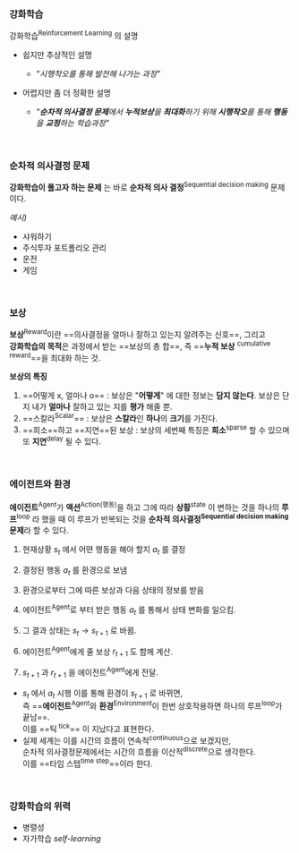 ### 강화학습
강화학습<sup>Reinforcement Learning</sup> 의 설명

- 쉽지만 추상적인 설명 
	- *"시행착오를 통해 발전해 나가는 과정"*

- 어렵지만 좀 더 정확한 설명 
	- *"**순차적 의사결정 문제**에서 **누적보상**을 **최대화**하기 위해 **시행착오**를 통해 **행동**을 **교정**하는 학습과정"*

<br>

### 순차적 의사결정 문제
**강화학습이 풀고자 하는 문제** 는 바로 **순차적 의사 결정**<sup>Sequential decision making</sup> 문제이다.

*예시)*
- 샤워하기
- 주식투자 포트폴리오 관리
- 운전
- 게임

<br>

### 보상
**보상**<sup>Reward</sup>이란 ==의사결정을 얼마나 잘하고 있는지 알려주는 신호==, 그리고 <br>**강화학습의 목적**은 과정에서 받는 ==보상의 총 합==, 즉 ==**누적 보상** <sup>cumulative reward</sup>==을 최대화 하는 것.

**보상의 특징**
1. ==어떻게 x, 얼마나 o== 
	:  보상은 "**어떻게**" 에 대한 정보는 **담지 않는다**. 보상은 단지 내가 **얼마나** 잘하고 있는 지를 **평가** 해줄 뿐.
2.  ==스칼라<sup>Scalar</sup>== 
	:  보상은 **스칼라**인 **하나**의 **크기**를 가진다.
3. ==희소==하고 ==지연==된 보상 
	:  보상의 세번째 특징은 **희소**<sup>sparse</sup> 할 수 있으며 또 **지연**<sup>delay</sup> 될 수 있다. 

<br>

### 에이전트와 환경
**에이전트**<sup>Agent</sup>가 **액션**<sup>Action(행동)</sup>을 하고 그에 따라 **상황**<sup>state</sup> 이 변하는 것을 하나의 **루프**<sup>loop</sup> 라 했을 때 이 루프가 반복되는 것을 **순차적 의사결정<sup>Sequential decision making</sup> 문제**라 할 수 있다.

1. 현재상황 $s_t$ 에서 어뗜 행동을 해야 할지 $a_t$ 를 결정
2. 결정된 행동 $a_t$ 를 환경으로 보냄
3. 환경으로부터 그에 따른 보상과 다음 상태의 정보를 받음

1. 에이전트<sup>Agent</sup>로 부터 받은 행동 $a_t$ 를 통해서 상태 변화를 일으킴.
2. 그 결과 상태는 $s_t  \longrightarrow s_{t+1}$ 로 바뀜.
3. 에이전트<sup>Agent</sup>에게 줄 보상 $r_{t+1}$ 도 함께 계산.
4. $s_{t+1}$ 과 $r_{t+1}$ 을 에이전트<sup>Agent</sup>에게 전달.

- $s_t$ 에서 $a_t$ 시행 이를 통해 환경이 $s_{t+1}$ 로 바뀌면, <br>즉 ==**에이전트**<sup>Agent</sup>와 **환경**<sup>Environment</sup>이 한번 상호작용하면 하나의 루프<sup>loop</sup>가 끝남==. <br>이를 ==틱<sup> tick</sup>== 이 지났다고 표현한다.
- 실제 세계는 이를 시간의 흐름이 연속적<sup>continuous</sup>으로 보겠지만, <br>순차적 의사결정문제에서는 시간의 흐름을 이산적<sup>discrete</sup>으로 생각한다. <br>이를 ==타임 스텝<sup>time step</sup>==이라 한다.

<br>

### 강화학습의 위력
- 병렬성
- 자가학습 *self-learning* 

